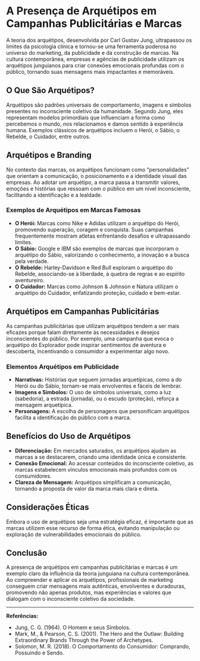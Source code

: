 
# A Presença de Arquétipos em Campanhas Publicitárias e Marcas

A teoria dos arquétipos, desenvolvida por Carl Gustav Jung, ultrapassou os limites da psicologia clínica e tornou-se uma ferramenta poderosa no universo do marketing, da publicidade e da construção de marcas. Na cultura contemporânea, empresas e agências de publicidade utilizam os arquétipos junguianos para criar conexões emocionais profundas com o público, tornando suas mensagens mais impactantes e memoráveis.

## O Que São Arquétipos?

Arquétipos são padrões universais de comportamento, imagens e símbolos presentes no inconsciente coletivo da humanidade. Segundo Jung, eles representam modelos primordiais que influenciam a forma como percebemos o mundo, nos relacionamos e damos sentido à experiência humana. Exemplos clássicos de arquétipos incluem o Herói, o Sábio, o Rebelde, o Cuidador, entre outros.

## Arquétipos e Branding

No contexto das marcas, os arquétipos funcionam como “personalidades” que orientam a comunicação, o posicionamento e a identidade visual das empresas. Ao adotar um arquétipo, a marca passa a transmitir valores, emoções e histórias que ressoam com o público em um nível inconsciente, facilitando a identificação e a lealdade.

### Exemplos de Arquétipos em Marcas Famosas

- **O Herói:** Marcas como Nike e Adidas utilizam o arquétipo do Herói, promovendo superação, coragem e conquista. Suas campanhas frequentemente mostram atletas enfrentando desafios e ultrapassando limites.
- **O Sábio:** Google e IBM são exemplos de marcas que incorporam o arquétipo do Sábio, valorizando o conhecimento, a inovação e a busca pela verdade.
- **O Rebelde:** Harley-Davidson e Red Bull exploram o arquétipo do Rebelde, associando-se à liberdade, à quebra de regras e ao espírito aventureiro.
- **O Cuidador:** Marcas como Johnson & Johnson e Natura utilizam o arquétipo do Cuidador, enfatizando proteção, cuidado e bem-estar.

## Arquétipos em Campanhas Publicitárias

As campanhas publicitárias que utilizam arquétipos tendem a ser mais eficazes porque falam diretamente às necessidades e desejos inconscientes do público. Por exemplo, uma campanha que evoca o arquétipo do Explorador pode inspirar sentimentos de aventura e descoberta, incentivando o consumidor a experimentar algo novo.

### Elementos Arquétipos em Publicidade

- **Narrativas:** Histórias que seguem jornadas arquetípicas, como a do Herói ou do Sábio, tornam-se mais envolventes e fáceis de lembrar.
- **Imagens e Símbolos:** O uso de símbolos universais, como a luz (sabedoria), a estrada (jornada), ou o escudo (proteção), reforça a mensagem arquetípica.
- **Personagens:** A escolha de personagens que personificam arquétipos facilita a identificação do público com a marca.

## Benefícios do Uso de Arquétipos

- **Diferenciação:** Em mercados saturados, os arquétipos ajudam as marcas a se destacarem, criando uma identidade única e consistente.
- **Conexão Emocional:** Ao acessar conteúdos do inconsciente coletivo, as marcas estabelecem vínculos emocionais mais profundos com os consumidores.
- **Clareza de Mensagem:** Arquétipos simplificam a comunicação, tornando a proposta de valor da marca mais clara e direta.

## Considerações Éticas

Embora o uso de arquétipos seja uma estratégia eficaz, é importante que as marcas utilizem esse recurso de forma ética, evitando manipulação ou exploração de vulnerabilidades emocionais do público.

## Conclusão

A presença de arquétipos em campanhas publicitárias e marcas é um exemplo claro da influência da teoria junguiana na cultura contemporânea. Ao compreender e aplicar os arquétipos, profissionais de marketing conseguem criar mensagens mais autênticas, envolventes e duradouras, promovendo não apenas produtos, mas experiências e valores que dialogam com o inconsciente coletivo da sociedade.

---
**Referências:**
- Jung, C. G. (1964). O Homem e seus Símbolos.
- Mark, M., & Pearson, C. S. (2001). The Hero and the Outlaw: Building Extraordinary Brands Through the Power of Archetypes.
- Solomon, M. R. (2018). O Comportamento do Consumidor: Comprando, Possuindo e Sendo.
```
